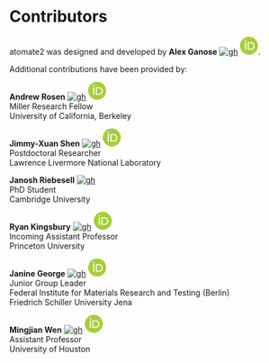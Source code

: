 Contributors
============

[gh]: https://cdnjs.cloudflare.com/ajax/libs/octicons/8.5.0/svg/mark-github.svg
[orc]: ../_static/orcid.svg

atomate2 was designed and developed by **Alex Ganose** [![gh]][utf] [![orc]][0000-0002-4486-3321].

[utf]: https://github.com/utf
[0000-0002-4486-3321]: https://orcid.org/0000-0002-4486-3321

Additional contributions have been provided by:

**Andrew Rosen** [![gh]][arosen93] [![orc]][0000-0002-0141-7006] \
Miller Research Fellow \
University of California, Berkeley

[arosen93]: https://github.com/arosen93
[0000-0002-0141-7006]: https://orcid.org/0000-0002-0141-7006

**Jimmy-Xuan Shen** [![gh]][jmmshn] [![orc]][0000-0002-2743-7531] \
Postdoctoral Researcher \
Lawrence Livermore National Laboratory

[jmmshn]: https://github.com/jmmshn
[0000-0002-2743-7531]: https://orcid.org/0000-0002-2743-7531

**Janosh Riebesell** [![gh]][janosh] \
PhD Student \
Cambridge University

[janosh]: https://github.com/janosh

**Ryan Kingsbury** [![gh]][rkingsbury] [![orc]][0000-0002-7168-3967] \
Incoming Assistant Professor \
Princeton University

[rkingsbury]: https://github.com/rkingsbury
[0000-0002-7168-3967]: https://orcid.org/0000-0002-7168-3967

**Janine George** [![gh]][JaGeo] [![orc]][0000-0001-8907-0336] \
Junior Group Leader \
Federal Institute for Materials Research and Testing (Berlin) \
Friedrich Schiller University Jena

[JaGeo]: https://github.com/JaGeo
[0000-0001-8907-0336]: https://orcid.org/0000-0001-8907-0336

**Mingjian Wen** [![gh]][mjwen] [![orc]][0000-0003-0013-575X] \
Assistant Professor \
University of Houston

[mjwen]: https://github.com/mjwen
[0000-0003-0013-575X]: https://orcid.org0000-0003-0013-575X/
